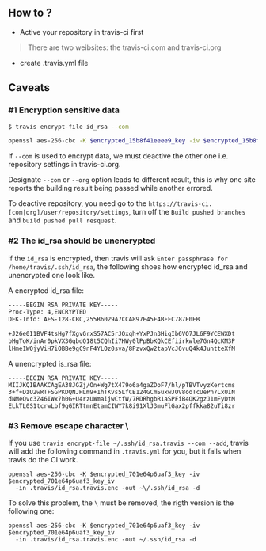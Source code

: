 ## How to ?
- Active your repository in travis-ci first
> There are two weibsites: the travis-ci.com and travis-ci.org

- create .travis.yml file


## Caveats

### #1 Encryption sensitive data

```bash
$ travis encrypt-file id_rsa --com

openssl aes-256-cbc -K $encrypted_15b8f41eeee9_key -iv $encrypted_15b8f41eeee9_iv -in .travis/id_rsa.enc -out ~/.ssh/id_rsa -d
```

If `--com` is used to encrypt data, we must deactive the other one i.e. repository settings in travis-ci.org. 

Designate `--com` or `--org` option leads to different result, this is why one site reports the building result being passed while another errored.

To deactive repository,  you need go to the `https://travis-ci.[com|org]/user/repository/settings`, turn off the `Build pushed branches` and `build pushed pull resquest`.

### #2 The id_rsa should be unencrypted

if the `id_rsa` is encrypted, then travis will ask `Enter passphrase for /home/travis/.ssh/id_rsa`, the following shoes how encrypted id_rsa and unencrypted one look like. 

A encrypted id_rsa file:

```bash
-----BEGIN RSA PRIVATE KEY-----
Proc-Type: 4,ENCRYPTED
DEK-Info: AES-128-CBC,255B6029A7CCA897E45F4BFFC787E0EB

+J26e0I1BVF4tsHg7fXgvGrxS57AC5rJQxqh+YxPJn3HiqIb6VO7JL6F9YCEWXDt
bHgToK/inAr0pkVX3GqbdQ18t5CQhIi7HWy0lPpBbKQkCEfiirkwle7Gn4QcKM3P
lHme1WOjyViH7iOBBe9gC9nF4YLOz0sva/8PzvxQw2tapVcJ6vuQ4k4JuhtteXfM
```

A unencrypted is_rsa file:
```
-----BEGIN RSA PRIVATE KEY-----
MIIJKQIBAAKCAgEA38JGZj/On+Wg7tX479o6a4gaZDoF7/hl/pTBVTvyzKertcms
3+f+DzU2wRTFSGPKDQNJHLm9+1hTKvs5LfCE124GCmSuxwJOV8ooTcUePn7LxUIN
dNMeQvc3Z46IWx7h0G+U4rzUWmaijwCtfW/7RDRhgbR1aSPFiB4QK2gzJ1mFyDtM
ELkTL0S1tcrwLbf9gGIRTtmnEtamCIWY7k8i91XlJ3muFlGax2pffkka82uTi8zr
```

### #3 Remove escape character \

If you use `travis encrypt-file ~/.ssh/id_rsa.travis --com --add`, travis will add the following command in `.travis.yml` for you, but it fails when travis do the CI work. 

```
openssl aes-256-cbc -K $encrypted_701e64p6uaf3_key -iv $encrypted_701e64p6uaf3_key_iv
  -in .travis/id_rsa.travis.enc -out ~\/.ssh/id_rsa -d
```

To solve this problem, the `\` must be removed, the rigth version is the following one:
```
openssl aes-256-cbc -K $encrypted_701e64p6uaf3_key -iv $encrypted_701e64p6uaf3_key_iv
  -in .travis/id_rsa.travis.enc -out ~/.ssh/id_rsa -d
```
